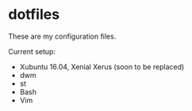 # dotfiles

These are my configuration files.

Current setup:

 - Xubuntu 16.04, Xenial Xerus (soon to be replaced)
 - dwm
 - st
 - Bash
 - Vim
